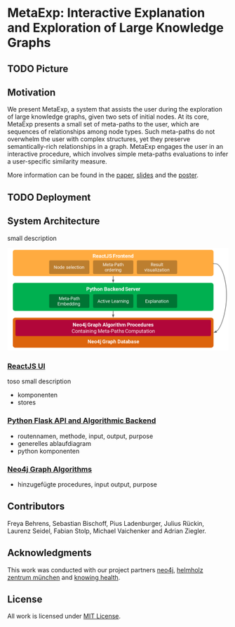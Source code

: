 # MetaExp: Interactive Explanation and Exploration of Large Knowledge Graphs

## TODO Picture

## Motivation

We present MetaExp, a system that assists the user during the
exploration of large knowledge graphs, given two sets of initial
nodes. At its core, MetaExp presents a small set of meta-paths to the
user, which are sequences of relationships among node types. Such
meta-paths do not overwhelm the user with complex structures, yet
they preserve semantically-rich relationships in a graph. MetaExp
engages the user in an interactive procedure, which involves simple
meta-paths evaluations to infer a user-specific similarity measure.

More information can be found in the [paper](resources/paper.pdf), [slides](resources/presentation.pdf) and the [poster](resources/poster.pdf).

## TODO  Deployment


## System Architecture

small description

![system overview](img/architecture.png)

### [ReactJS UI](https://github.com/MetaExp/frontend)
 toso small description
 - komponenten
 - stores

### [Python Flask API and Algorithmic Backend](https://github.com/MetaExp/backend)
- routennamen, methode, input, output, purpose
- generelles ablaufdiagram
- python komponenten

### [Neo4j Graph Algorithms](https://github.com/MetaExp/neo4j-graph-algorithms)
- hinzugefügte procedures, input output, purpose

## Contributors
Freya Behrens, Sebastian Bischoff, Pius Ladenburger, Julius Rückin, Laurenz Seidel, Fabian Stolp, Michael Vaichenker and Adrian Ziegler.

## Acknowledgments
This work was conducted with our project partners [neo4j](https://neo4j.com), [helmholz zentrum münchen](https://www.helmholtz-muenchen.de/) and [knowing health](https://knowing-health.com/).

## License
All work is licensed under [MIT License](LICENSE.md).
